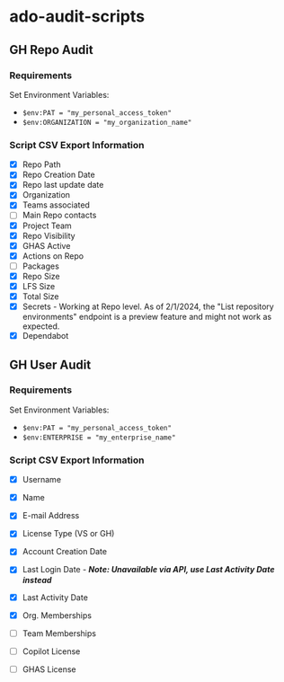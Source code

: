# ado-audit-scripts

## GH Repo Audit

### Requirements
Set Environment Variables:
- ```$env:PAT = "my_personal_access_token"```
- ```$env:ORGANIZATION = "my_organization_name"```

### Script CSV Export Information
- [X] Repo Path
- [X] Repo Creation Date
- [X] Repo last update date
- [X] Organization
- [X] Teams associated
- [ ] Main Repo contacts
- [X] Project Team
- [X] Repo Visibility
- [X] GHAS Active
- [X] Actions on Repo
- [ ] Packages
- [X] Repo Size
- [X] LFS Size
- [X] Total Size
- [X] Secrets - Working at Repo level. As of 2/1/2024, the "List repository environments" endpoint is a preview feature and might not work as expected.
- [X] Dependabot

## GH User Audit
### Requirements
Set Environment Variables:
- ```$env:PAT = "my_personal_access_token"```
- ```$env:ENTERPRISE = "my_enterprise_name"```

### Script CSV Export Information ###

- [X] Username
- [X] Name
- [X] E-mail Address
- [X] License Type (VS or GH)
- [X] Account Creation Date
- [X] Last Login Date - *__Note: Unavailable via API, use Last Activity Date instead__*
- [X] Last Activity Date
- [X] Org. Memberships
- [ ] Team Memberships
- [ ] Copilot License
- [ ] GHAS License


